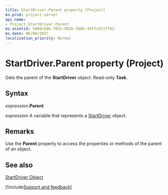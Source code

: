 ```yaml
---
title: StartDriver.Parent property (Project)
ms.prod: project-server
api_name:
- Project.StartDriver.Parent
ms.assetid: 5960cb0b-7831-882b-5885-44ffc811ff42
ms.date: 06/08/2017
localization_priority: Normal
---
```



# StartDriver.Parent property (Project)

Gets the parent of the  **StartDriver** object. Read-only **Task**.


## Syntax

_expression_.**Parent**

_expression_ A variable that represents a [StartDriver](./Project.StartDriver.md) object.


## Remarks

Use the  **Parent** property to access the properties or methods of the parent of an object.


## See also


[StartDriver Object](Project.StartDriver.md)

[!include[Support and feedback](~/includes/feedback-boilerplate.md)]